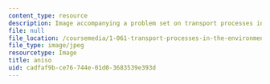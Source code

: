 ```yaml
---
content_type: resource
description: Image accompanying a problem set on transport processes in the environment.
file: null
file_location: /coursemedia/1-061-transport-processes-in-the-environment-fall-2008/cadfaf9bce76744e01d03683539e393d_aniso.jpg
file_type: image/jpeg
resourcetype: Image
title: aniso
uid: cadfaf9b-ce76-744e-01d0-3683539e393d
---
```

